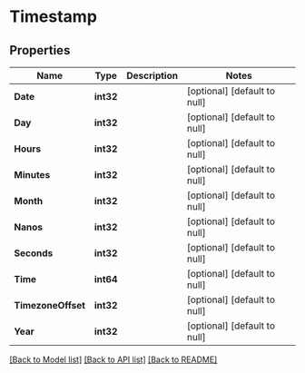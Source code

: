 # Timestamp

## Properties
Name | Type | Description | Notes
------------ | ------------- | ------------- | -------------
**Date** | **int32** |  | [optional] [default to null]
**Day** | **int32** |  | [optional] [default to null]
**Hours** | **int32** |  | [optional] [default to null]
**Minutes** | **int32** |  | [optional] [default to null]
**Month** | **int32** |  | [optional] [default to null]
**Nanos** | **int32** |  | [optional] [default to null]
**Seconds** | **int32** |  | [optional] [default to null]
**Time** | **int64** |  | [optional] [default to null]
**TimezoneOffset** | **int32** |  | [optional] [default to null]
**Year** | **int32** |  | [optional] [default to null]

[[Back to Model list]](../README.md#documentation-for-models) [[Back to API list]](../README.md#documentation-for-api-endpoints) [[Back to README]](../README.md)


